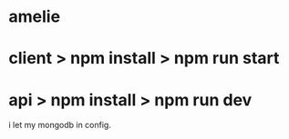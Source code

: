 # amelie
# client > npm install > npm run start
# api > npm install > npm run dev
i let my mongodb in config.

